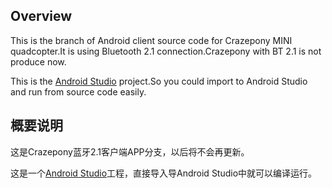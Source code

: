 ## Overview
This is the branch of Android client source code for Crazepony MINI quadcopter.It is using Bluetooth 2.1 connection.Crazepony with BT 2.1 is not produce now.

This is the [Android Studio](http://developer.android.com/sdk/index.html) project.So you could import to Android Studio and run from source code easily.

## 概要说明
这是Crazepony蓝牙2.1客户端APP分支，以后将不会再更新。

这是一个[Android Studio](http://developer.android.com/sdk/index.html)工程，直接导入导Android Studio中就可以编译运行。
